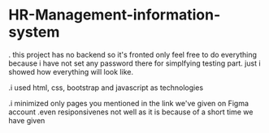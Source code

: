 # HR-Management-information-system

. this project has no backend so it's fronted only feel free to do everything because i have not set any password there for simplfying testing part. just i showed how everything will look like.

.i used html, css, bootstrap and javascript as technologies

.i minimized only pages you mentioned in the link we've given on Figma account
.even resiponsivenes not well as it is because of a short time we have given